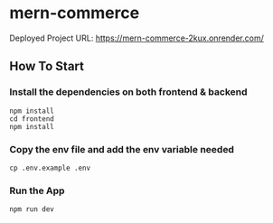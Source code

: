 # mern-commerce
Deployed Project URL: https://mern-commerce-2kux.onrender.com/

## How To Start
### Install the dependencies on both frontend & backend

```
npm install
cd frontend
npm install
```

### Copy the env file and add the env variable needed

```
cp .env.example .env

```

### Run the App

```
npm run dev

```
